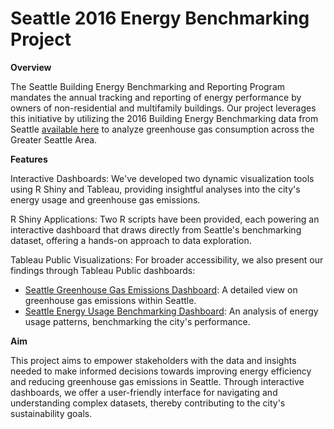
# Seattle 2016 Energy Benchmarking Project

**Overview**

The Seattle Building Energy Benchmarking and Reporting Program mandates the annual tracking and reporting of energy performance by owners of non-residential and multifamily buildings. Our project leverages this initiative by utilizing the 2016 Building Energy Benchmarking data from Seattle [available here](https://data.seattle.gov/dataset/2016-Building-Energy-Benchmarking/2bpz-gwpy) to analyze greenhouse gas consumption across the Greater Seattle Area.

**Features**

Interactive Dashboards: We've developed two dynamic visualization tools using R Shiny and Tableau, providing insightful analyses into the city's energy usage and greenhouse gas emissions.

R Shiny Applications: Two R scripts have been provided, each powering an interactive dashboard that draws directly from Seattle's benchmarking dataset, offering a hands-on approach to data exploration.

Tableau Public Visualizations: 
For broader accessibility, we also present our findings through Tableau Public dashboards:
- [Seattle Greenhouse Gas Emissions Dashboard](https://public.tableau.com/views/Seattle2016_GreenHouseGas_Benchmarking_Dashboard/GreenHouseGasEmission?:language=en-US&:sid=&:display_count=n&:origin=viz_share_link): A detailed view on greenhouse gas emissions within Seattle.
- [Seattle Energy Usage Benchmarking Dashboard](https://public.tableau.com/shared/N7D9NQG3K?:display_count=n&:origin=viz_share_link): An analysis of energy usage patterns, benchmarking the city's performance.

**Aim**

This project aims to empower stakeholders with the data and insights needed to make informed decisions towards improving energy efficiency and reducing greenhouse gas emissions in Seattle. Through interactive dashboards, we offer a user-friendly interface for navigating and understanding complex datasets, thereby contributing to the city's sustainability goals.

